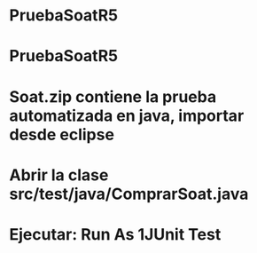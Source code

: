 # PruebaSoatR5
# PruebaSoatR5
# Soat.zip contiene la prueba automatizada en java, importar desde eclipse
# Abrir la clase src/test/java/ComprarSoat.java 
# Ejecutar: Run As 1JUnit Test
